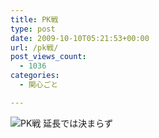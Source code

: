 ```yaml
---
title: PK戦
type: post
date: 2009-10-10T05:21:53+00:00
url: /pk戦/
post_views_count:
  - 1036
categories:
  - 関心ごと

---
```

<img src="https://i2.wp.com/jqinglong.html.xdomain.jp/bimg/2009/10/10/091010_004.jpg" alt="PK戦" border="0" data-recalc-dims="1" />  
延長では決まらず